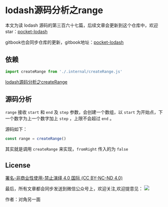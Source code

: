 # lodash源码分析之range

本文为读 lodash 源码的第三百六十七篇，后续文章会更新到这个仓库中，欢迎 star：[pocket-lodash](https://github.com/yeyuqiudeng/pocket-lodash)

gitbook也会同步仓库的更新，gitbook地址：[pocket-lodash](https://www.gitbook.com/book/yeyuqiudeng/pocket-lodash/details)

## 依赖

```javascript
import createRange from './.internal/createRange.js'
```

[lodash源码分析之createRange](./createRange.md)

## 源码分析

`range` 接收 `start` 和 `end` 及 `step` 参数，会创建一个数组，以 `start` 为开始点，下一个数字为上一个数字加上 `step` ，上限不会超过 `end` 。

源码如下：

```javascript
const range = createRange()
```

其实就是调用 `createRange` 来实现，`fromRight` 传入的为 `false`

## License 

[署名-非商业性使用-禁止演绎 4.0 国际 (CC BY-NC-ND 4.0)](http://creativecommons.org/licenses/by-nc-nd/4.0/)

最后，所有文章都会同步发送到微信公众号上，欢迎关注,欢迎提意见：  ![](https://raw.githubusercontent.com/yeyuqiudeng/resource/master/images/qrcode_front-end-article.jpg) 

作者：对角另一面 

